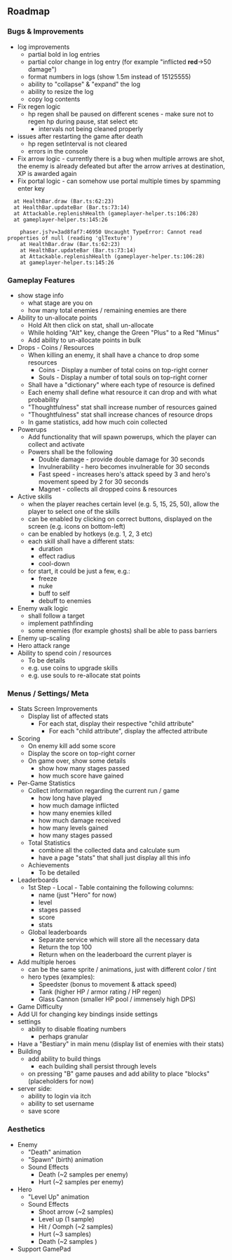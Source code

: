 ## Roadmap

### Bugs & Improvements

- log improvements
    - partial bold in log entries
    - partial color change in log entry (for example "inflicted **red**->50 damage")
    - format numbers in logs (show 1.5m instead of 15125555)
    - ability to "collapse" & "expand" the log
    - ability to resize the log
    - copy log contents
- Fix regen logic
    - hp regen shall be paused on different scenes - make sure not to regen hp during pause, stat select etc
        - intervals not being cleaned properly
- issues after restarting the game after death
    - hp regen setInterval is not cleared
    - errors in the console
- Fix arrow logic - currently there is a bug when multiple arrows are shot, the enemy is already defeated but after the
  arrow arrives at destination, XP is awarded again
- Fix portal logic - can somehow use portal multiple times by spamming enter key

```phaser.js?v=3ad8faf7:119974 Uncaught TypeError: Cannot read properties of null (reading 'cut')
  at HealthBar.draw (Bar.ts:62:23)
  at HealthBar.updateBar (Bar.ts:73:14)
  at Attackable.replenishHealth (gameplayer-helper.ts:106:28)
  at gameplayer-helper.ts:145:26
```

```
    phaser.js?v=3ad8faf7:46950 Uncaught TypeError: Cannot read properties of null (reading 'glTexture')
    at HealthBar.draw (Bar.ts:62:23)
    at HealthBar.updateBar (Bar.ts:73:14)
    at Attackable.replenishHealth (gameplayer-helper.ts:106:28)
    at gameplayer-helper.ts:145:26
```

### Gameplay Features

- show stage info
    - what stage are you on
    - how many total enemies / remaining enemies are there
- Ability to un-allocate points
    - Hold Alt then click on stat, shall un-allocate
    - While holding "Alt" key, change the Green "Plus" to a Red "Minus"
    - Add ability to un-allocate points in bulk
- Drops - Coins / Resources
    - When killing an enemy, it shall have a chance to drop some resources
        - Coins - Display a number of total coins on top-right corner
        - Souls - Display a number of total souls on top-right corner
    - Shall have a "dictionary" where each type of resource is defined
    - Each enemy shall define what resource it can drop and with what probability
    - "Thoughtfulness" stat shall increase number of resources gained
    - "Thoughtfulness" stat shall increase chances of resource drops
    - In game statistics, add how much coin collected
- Powerups
    - Add functionality that will spawn powerups, which the player can collect and activate
    - Powers shall be the following
        - Double damage - provide double damage for 30 seconds
        - Invulnerability - hero becomes invulnerable for 30 seconds
        - Fast speed - increases hero's attack speed by 3 and hero's movement speed by 2 for 30 seconds
        - Magnet - collects all dropped coins & resources
- Active skills
    - when the player reaches certain level (e.g. 5, 15, 25, 50), allow the player to select one of the skills
    - can be enabled by clicking on correct buttons, displayed on the screen (e.g. icons on bottom-left)
    - can be enabled by hotkeys (e.g. 1, 2, 3 etc)
    - each skill shall have a different stats:
        - duration
        - effect radius
        - cool-down
    - for start, it could be just a few, e.g.:
        - freeze
        - nuke
        - buff to self
        - debuff to enemies
- Enemy walk logic
    - shall follow a target
    - implement pathfinding
    - some enemies (for example ghosts) shall be able to pass barriers
- Enemy up-scaling
- Hero attack range
- Ability to spend coin / resources
    - To be details
    - e.g. use coins to upgrade skills
    - e.g. use souls to re-allocate stat points

### Menus / Settings/ Meta

- Stats Screen Improvements
    - Display list of affected stats
        - For each stat, display their respective "child attribute"
            - For each "child attribute", display the affected attribute
- Scoring
    - On enemy kill add some score
    - Display the score on top-right corner
    - On game over, show some details
        - show how many stages passed
        - how much score have gained
- Per-Game Statistics
    - Collect information regarding the current run / game
        - how long have played
        - how much damage inflicted
        - how many enemies killed
        - how much damage received
        - how many levels gained
        - how many stages passed
    - Total Statistics
        - combine all the collected data and calculate sum
        - have a page "stats" that shall just display all this info
    - Achievements
        - To be detailed
- Leaderboards
    - 1st Step - Local - Table containing the following columns:
        - name (just "Hero" for now)
        - level
        - stages passed
        - score
        - stats
    - Global leaderboards
        - Separate service which will store all the necessary data
        - Return the top 100
        - Return when on the leaderboard the current player is
- Add multiple heroes
    - can be the same sprite / animations, just with different color / tint
    - hero types (examples):
        - Speedster (bonus to movement & attack speed)
        - Tank (higher HP / armor rating / HP regen)
        - Glass Cannon (smaller HP pool / immensely high DPS)
- Game Difficulty
- Add UI for changing key bindings inside settings
- settings
    - ability to disable floating numbers
        - perhaps granular
- Have a "Bestiary" in main menu (display list of enemies with their stats)
- Building
    - add ability to build things
        - each building shall persist through levels
    - on pressing "B" game pauses and add ability to place "blocks" (placeholders for now)
- server side:
    - ability to login via itch
    - ability to set username
    - save score

### Aesthetics

- Enemy
    - "Death" animation
    - "Spawn" (birth) animation
    - Sound Effects
        - Death (~2 samples per enemy)
        - Hurt (~2 samples per enemy)
- Hero
    - "Level Up" animation
    - Sound Effects
        - Shoot arrow (~2 samples)
        - Level up (1 sample)
        - Hit / Oomph (~2 samples)
        - Hurt (~3 samples)
        - Death (~2 samples )
- Support GamePad
